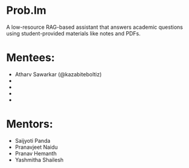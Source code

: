 # Prob.lm

A low-resource RAG-based assistant that answers academic questions using student-provided materials like notes and PDFs.

# Mentees:

- Atharv Sawarkar (@kazabiteboltiz)
-
-
-
-

# Mentors:

- Saijyoti Panda
- Pranavjeet Naidu
- Pranav Hemanth
- Yashmitha Shailesh
